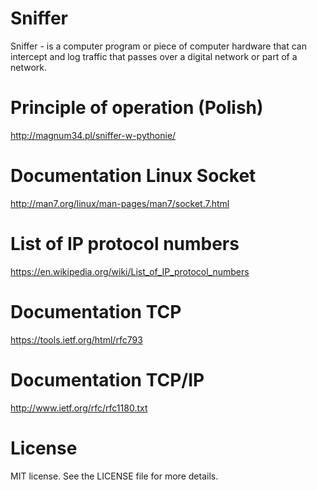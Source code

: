 # Sniffer
Sniffer -  is a computer program or piece of computer hardware that can intercept and log traffic that passes over a digital network or part of a network.

# Principle of operation (Polish)     
http://magnum34.pl/sniffer-w-pythonie/

# Documentation Linux Socket 
http://man7.org/linux/man-pages/man7/socket.7.html

# List of IP protocol numbers
https://en.wikipedia.org/wiki/List_of_IP_protocol_numbers

# Documentation TCP
https://tools.ietf.org/html/rfc793
# Documentation TCP/IP
http://www.ietf.org/rfc/rfc1180.txt
# License
MIT license. See the LICENSE file for more details.
